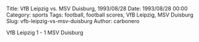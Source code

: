 Title: VfB Leipzig vs. MSV Duisburg, 1993/08/28
Date: 1993/08/28 00:00
Category: sports
Tags: football, football scores, VfB Leipzig, MSV Duisburg
Slug: vfb-leipzig-vs-msv-duisburg
Author: carbonero


VfB Leipzig 1 - 1 MSV Duisburg

